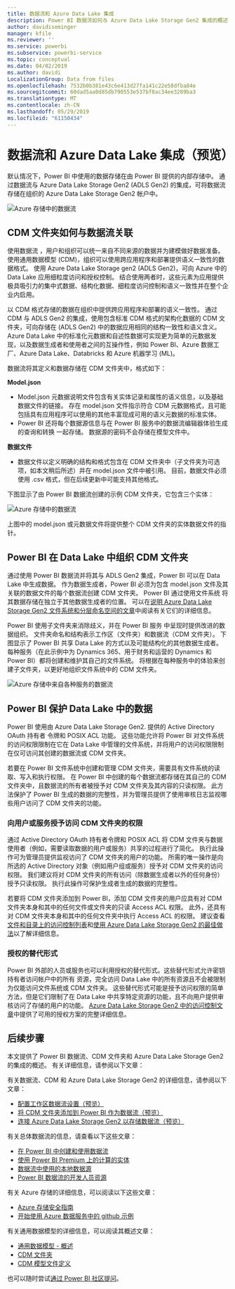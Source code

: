 ```yaml
---
title: 数据流和 Azure Data Lake 集成
description: Power BI 数据流如何与 Azure Data Lake Storage Gen2 集成的概述
author: davidiseminger
manager: kfile
ms.reviewer: ''
ms.service: powerbi
ms.subservice: powerbi-service
ms.topic: conceptual
ms.date: 04/02/2019
ms.author: davidi
LocalizationGroup: Data from files
ms.openlocfilehash: 7532b0b381e43c6e413d27fa141c22e58dfba84e
ms.sourcegitcommit: 60dad5aa0d85db790553e537bf8ac34ee3289ba3
ms.translationtype: MT
ms.contentlocale: zh-CN
ms.lasthandoff: 05/29/2019
ms.locfileid: "61150434"
---
```

# <a name="dataflows-and-azure-data-lake-integration-preview"></a>数据流和 Azure Data Lake 集成（预览）

默认情况下，Power BI 中使用的数据存储在由 Power BI 提供的内部存储中。 通过数据流与 Azure Data Lake Storage Gen2 (ADLS Gen2) 的集成，可将数据流存储在组织的 Azure Data Lake Storage Gen2 帐户中。 

![Azure 存储中的数据流](media/service-dataflows-azure-data-lake-integration/dataflows-azure-integration_01.jpg)

## <a name="how-cdm-folders-relate-to-dataflows"></a>CDM 文件夹如何与数据流关联

使用数据流  ，用户和组织可以统一来自不同来源的数据并为建模做好数据准备。 使用通用数据模型 (CDM)，组织可以使用跨应用程序和部署提供语义一致性的数据格式。 使用 Azure Data Lake Storage gen2 (ADLS Gen2)，可向 Azure 中的 Data Lake 应用细粒度访问和授权控制。 结合使用两者时，这些元素为应用提供极具吸引力的集中式数据、结构化数据、细粒度访问控制和语义一致性并在整个企业内启用。

以 CDM 格式存储的数据在组织中提供跨应用程序和部署的语义一致性。 通过 CDM 与 ADLS Gen2 的集成，使用包含标准 CDM 格式的架构化数据的 CDM 文件夹，可向存储在 (ADLS Gen2) 中的数据应用相同的结构一致性和语义含义。 Azure Data Lake 中的标准化元数据和自述性数据可实现更为简单的元数据发现，以及数据生成者和使用者之间的互操作性，例如 Power BI、Azure 数据工厂、Azure Data Lake、Databricks 和 Azure 机器学习 (ML)。 

数据流将其定义和数据存储在 CDM 文件夹中，格式如下：

**Model.json**
* Model.json  元数据说明文件包含有关实体记录和属性的语义信息，以及基础数据文件的链接。 存在 model.json 文件指示符合 CDM 元数据格式，且可能包括具有应用程序可以使用的其他丰富现成可用的语义元数据的标准实体。
* Power BI 还将每个数据源信息与在 Power BI 服务中的数据流编辑器体验生成的查询和转换  一起存储。 数据源的密码不会存储在模型文件中。

**数据文件**
* 数据文件以定义明确的结构和格式包含在 CDM 文件夹中（子文件夹为可选项，如本文稍后所述）并在 model.json 文件中被引用。 目前，数据文件必须使用 .csv 格式，但在后续更新中可能支持其他格式。 

下图显示了由 Power BI 数据流创建的示例 CDM 文件夹，它包含三个实体：

![Azure 存储中的数据流](media/service-dataflows-azure-data-lake-integration/dataflows-azure-integration_01.jpg)

上图中的 model.json 或元数据文件将提供整个 CDM 文件夹的实体数据文件的指针。

## <a name="power-bi-organizes-cdm-folders-in-the-data-lake"></a>Power BI 在 Data Lake 中组织 CDM 文件夹

通过使用 Power BI 数据流并将其与 ADLS Gen2 集成，Power BI 可以在 Data Lake 中生成数据。 作为数据生成者，Power BI 必须为包含 model.json 文件及其关联的数据文件的每个数据流创建 CDM 文件夹。 Power BI 通过使用文件系统  将其数据存储在独立于其他数据生成者的位置。 可以在[说明 Azure Data Lake Storage Gen2 文件系统和分层命名空间的文章](https://docs.microsoft.com/azure/storage/data-lake-storage/namespace)中阅读有关它们的详细信息。

Power BI 使用子文件夹来消除歧义，并在 Power BI 服务  中呈现时提供改进的数据组织。 文件夹命名和结构表示工作区（文件夹）和数据流（CDM 文件夹）。 下图显示了 Power BI 共享 Data Lake 的方式以及可能结构化的其他数据生成者。 每种服务（在此示例中为 Dynamics 365、用于财务和运营的 Dynamics 和 Power BI）都将创建和维护其自己的文件系统。 将根据在每种服务中的体验来创建子文件夹，以更好地组织文件系统中的 CDM 文件夹。 

![Azure 存储中来自各种服务的数据流](media/service-dataflows-azure-data-lake-integration/dataflows-azure-integration_02.jpg)

## <a name="power-bi-protects-data-in-the-data-lake"></a>Power BI 保护 Data Lake 中的数据

Power BI 使用由 Azure Data Lake Storage Gen2. 提供的 Active Directory OAuth 持有者  令牌和 POSIX ACL  功能。 这些功能允许将 Power BI 对文件系统的访问权限限制在它在 Data Lake 中管理的文件系统，并将用户的访问权限限制在仅可访问其创建的数据流或 CDM 文件夹。 

若要在 Power BI 文件系统中创建和管理 CDM 文件夹，需要具有文件系统的读取、写入和执行权限。 在 Power BI 中创建的每个数据流都存储在其自己的 CDM 文件夹中，且数据流的所有者被授予对 CDM 文件夹及其内容的只读权限。 此方法保护了 Power BI 生成的数据的完整性，并为管理员提供了使用审核日志监视哪些用户访问了 CDM 文件夹的功能。 

### <a name="authorizing-users-or-services-for-cdm-folders"></a>向用户或服务授予访问 CDM 文件夹的权限

通过 Active Directory OAuth 持有者令牌和 POSIX ACL 将 CDM 文件夹与数据使用者（例如，需要读取数据的用户或服务）共享的过程进行了简化。 执行此操作可为管理员提供监视访问了 CDM 文件夹的用户的功能。 所需的唯一操作是向所选的 Active Directory 对象（例如用户组或服务）授予对 CDM 文件夹的访问权限。 我们建议将对 CDM 文件夹的所有访问（除数据生成者以外的任何身份）授予只读权限。 执行此操作可保护生成者生成的数据的完整性。

若要将 CDM 文件夹添加到 Power BI，添加 CDM 文件夹的用户应具有对 CDM 文件夹本身和其中的任何文件或文件夹的只读  Access ACL 权限。 此外，还具有对 CDM 文件夹本身和其中的任何文件夹中执行  Access ACL 的权限。 建议查看[文件和目录上的访问控制列表](https://docs.microsoft.com/azure/storage/blobs/data-lake-storage-access-control#access-control-lists-on-files-and-directories)和[使用 Azure Data Lake Storage Gen2 的最佳做法](https://docs.microsoft.com/azure/storage/blobs/data-lake-storage-best-practices)以了解详细信息。


### <a name="alternative-forms-of-authorization"></a>授权的替代形式

Power BI 外部的人员或服务也可以利用授权的替代形式。这些替代形式允许密钥持有者访问帐户中的所有  资源，完全访问 Data Lake 中的所有资源且不会被限制为仅能访问文件系统或 CDM 文件夹。 这些替代形式可能是授予访问权限的简单方法，但是它们限制了在 Data Lake 中共享特定资源的功能，且不向用户提供审核访问了存储的用户的功能。 [Azure Data Lake Storage Gen2 中的访问控制文章](https://docs.microsoft.com/azure/storage/blobs/data-lake-storage-access-control
)中提供了可用的授权方案的完整详细信息。


## <a name="next-steps"></a>后续步骤

本文提供了 Power BI 数据流、CDM 文件夹和 Azure Data Lake Storage Gen2 的集成的概述。 有关详细信息，请参阅以下文章：

有关数据流、CDM 和 Azure Data Lake Storage Gen2 的详细信息，请参阅以下文章：

* [配置工作区数据流设置（预览）](service-dataflows-configure-workspace-storage-settings.md)
* [将 CDM 文件夹添加到 Power BI 作为数据流（预览）](service-dataflows-add-cdm-folder.md)
* [连接 Azure Data Lake Storage Gen2 以存储数据流（预览）](service-dataflows-connect-azure-data-lake-storage-gen2.md)

有关总体数据流的信息，请查看以下这些文章：

* [在 Power BI 中创建和使用数据流](service-dataflows-create-use.md)
* [使用 Power BI Premium 上的计算的实体](service-dataflows-computed-entities-premium.md)
* [数据流中使用的本地数据源](service-dataflows-on-premises-gateways.md)
* [Power BI 数据流的开发人员资源](service-dataflows-developer-resources.md)

有关 Azure 存储的详细信息，可以阅读以下这些文章：
* [Azure 存储安全指南](https://docs.microsoft.com/azure/storage/common/storage-security-guide)
* [开始使用 Azure 数据服务中的 github 示例](https://aka.ms/cdmadstutorial)

有关通用数据模型的详细信息，可以阅读其概述文章：
* [通用数据模型 - 概述](https://docs.microsoft.com/powerapps/common-data-model/overview)
* [CDM 文件夹](https://go.microsoft.com/fwlink/?linkid=2045304)
* [CDM 模型文件定义](https://go.microsoft.com/fwlink/?linkid=2045521)

也可以随时尝试[通过 Power BI 社区提问](http://community.powerbi.com/)。

